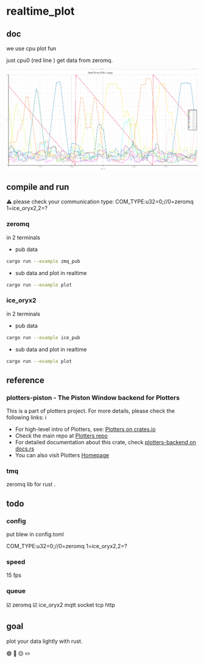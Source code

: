 # realtime_plot

## doc

we use cpu plot fun

just cpu0 (red line ) get data from zeromq.

![realtime_plot.png](realtime_plot.png)
## compile and run

⚠️ please check your communication type: COM_TYPE:u32=0;//0=zeromq 1=ice_oryx2,2=?

### zeromq
in 2 terminals 
* pub data  
```sh
cargo run --example zmq_pub
```
* sub data and plot in realtime
```sh
cargo run --example plot
```
### ice_oryx2
in 2 terminals 
* pub data  
```sh
cargo run --example ice_pub
```
* sub data and plot in realtime
```sh
cargo run --example plot
```
## reference

###  plotters-piston - The Piston Window backend for Plotters

This is a part of plotters project. For more details, please check the following links:
i
- For high-level intro of Plotters, see: [Plotters on crates.io](https://crates.io/crates/plotters)
- Check the main repo at [Plotters repo](https://github.com/38/plotters.git)
- For detailed documentation about this crate, check [plotters-backend on docs.rs](https://docs.rs/plotters-backend/)
- You can also visit Plotters [Homepage](https://plotters-rs.github.io)

### tmq
zeromq lib for rust .
## todo

### config

put blew in config.toml

COM_TYPE:u32=0;//0=zeromq 1=ice_oryx2,2=? 

### speed 
15 fps
### queue
☑️ zeromq
☑️ ice_oryx2
mqtt
socket
tcp 
http

## goal

plot your data lightly with rust.

🟢  🔴  🟡    ✏️